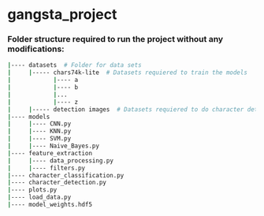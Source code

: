 # gangsta_project
### Folder structure required to run the project without any modifications:

```bash
|---- datasets  # Folder for data sets
|     |----- chars74k-lite  # Datasets requiered to train the models
|            |---- a
|            |---- b
|            |...
|            |---- z
|     |----- detection images  # Datasets requiered to do character detection
|---- models
|     |---- CNN.py
|     |---- KNN.py
|     |---- SVM.py
|     |---- Naive_Bayes.py
|---- feature_extraction
|     |---- data_processing.py
|     |---- filters.py
|---- character_classification.py
|---- character_detection.py
|---- plots.py
|---- load_data.py
|---- model_weights.hdf5
```
